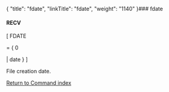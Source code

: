 {
    "title": "fdate",
    "linkTitle": "fdate",
    "weight": "1140"
}### <span id="fdate"></span>fdate

#### RECV

\[ FDATE
= { 0
| date } \]

File creation date.

[Return to Command index](../../)

 
